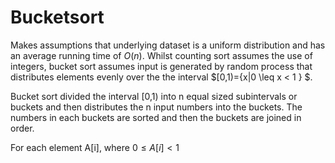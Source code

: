 # Bucketsort

Makes assumptions that underlying dataset is a uniform distribution and has an average running time of $O(n)$. Whilst counting sort assumes the use of integers, bucket sort assumes input is generated by random process that distributes elements evenly over the the interval $[0,1)=\{x|0 \leq x < 1 \} $.

Bucket sort divided the interval [0,1) into n equal sized subintervals or buckets and then distributes the n input numbers into the buckets. The numbers in each buckets are sorted and then the buckets are joined in order.

For each element A[i], where $` 0 \leq A[i] < 1  `$